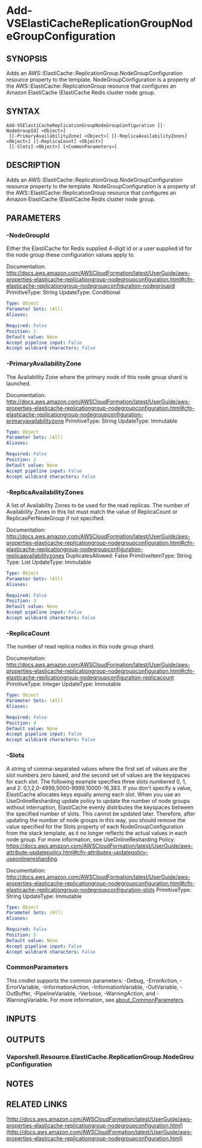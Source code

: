 # Add-VSElastiCacheReplicationGroupNodeGroupConfiguration

## SYNOPSIS
Adds an AWS::ElastiCache::ReplicationGroup.NodeGroupConfiguration resource property to the template.
NodeGroupConfiguration is a property of the AWS::ElastiCache::ReplicationGroup resource that configures an Amazon ElastiCache (ElastiCache Redis cluster node group.

## SYNTAX

```
Add-VSElastiCacheReplicationGroupNodeGroupConfiguration [[-NodeGroupId] <Object>]
 [[-PrimaryAvailabilityZone] <Object>] [[-ReplicaAvailabilityZones] <Object>] [[-ReplicaCount] <Object>]
 [[-Slots] <Object>] [<CommonParameters>]
```

## DESCRIPTION
Adds an AWS::ElastiCache::ReplicationGroup.NodeGroupConfiguration resource property to the template.
NodeGroupConfiguration is a property of the AWS::ElastiCache::ReplicationGroup resource that configures an Amazon ElastiCache (ElastiCache Redis cluster node group.

## PARAMETERS

### -NodeGroupId
Either the ElastiCache for Redis supplied 4-digit id or a user supplied id for the node group these configuration values apply to.

Documentation: http://docs.aws.amazon.com/AWSCloudFormation/latest/UserGuide/aws-properties-elasticache-replicationgroup-nodegroupconfiguration.html#cfn-elasticache-replicationgroup-nodegroupconfiguration-nodegroupid
PrimitiveType: String
UpdateType: Conditional

```yaml
Type: Object
Parameter Sets: (All)
Aliases:

Required: False
Position: 1
Default value: None
Accept pipeline input: False
Accept wildcard characters: False
```

### -PrimaryAvailabilityZone
The Availability Zone where the primary node of this node group shard is launched.

Documentation: http://docs.aws.amazon.com/AWSCloudFormation/latest/UserGuide/aws-properties-elasticache-replicationgroup-nodegroupconfiguration.html#cfn-elasticache-replicationgroup-nodegroupconfiguration-primaryavailabilityzone
PrimitiveType: String
UpdateType: Immutable

```yaml
Type: Object
Parameter Sets: (All)
Aliases:

Required: False
Position: 2
Default value: None
Accept pipeline input: False
Accept wildcard characters: False
```

### -ReplicaAvailabilityZones
A list of Availability Zones to be used for the read replicas.
The number of Availability Zones in this list must match the value of ReplicaCount or ReplicasPerNodeGroup if not specified.

Documentation: http://docs.aws.amazon.com/AWSCloudFormation/latest/UserGuide/aws-properties-elasticache-replicationgroup-nodegroupconfiguration.html#cfn-elasticache-replicationgroup-nodegroupconfiguration-replicaavailabilityzones
DuplicatesAllowed: False
PrimitiveItemType: String
Type: List
UpdateType: Immutable

```yaml
Type: Object
Parameter Sets: (All)
Aliases:

Required: False
Position: 3
Default value: None
Accept pipeline input: False
Accept wildcard characters: False
```

### -ReplicaCount
The number of read replica nodes in this node group shard.

Documentation: http://docs.aws.amazon.com/AWSCloudFormation/latest/UserGuide/aws-properties-elasticache-replicationgroup-nodegroupconfiguration.html#cfn-elasticache-replicationgroup-nodegroupconfiguration-replicacount
PrimitiveType: Integer
UpdateType: Immutable

```yaml
Type: Object
Parameter Sets: (All)
Aliases:

Required: False
Position: 4
Default value: None
Accept pipeline input: False
Accept wildcard characters: False
```

### -Slots
A string of comma-separated values where the first set of values are the slot numbers zero based, and the second set of values are the keyspaces for each slot.
The following example specifies three slots numbered 0, 1, and 2:  0,1,2,0-4999,5000-9999,10000-16,383.
If you don't specify a value, ElastiCache allocates keys equally among each slot.
When you use an UseOnlineResharding update policy to update the number of node groups without interruption, ElastiCache evenly distributes the keyspaces between the specified number of slots.
This cannot be updated later.
Therefore, after updating the number of node groups in this way, you should remove the value specified for the Slots property of each NodeGroupConfiguration from the stack template, as it no longer reflects the actual values in each node group.
For more information, see UseOnlineResharding Policy: https://docs.aws.amazon.com/AWSCloudFormation/latest/UserGuide/aws-attribute-updatepolicy.html#cfn-attributes-updatepolicy-useonlineresharding.

Documentation: http://docs.aws.amazon.com/AWSCloudFormation/latest/UserGuide/aws-properties-elasticache-replicationgroup-nodegroupconfiguration.html#cfn-elasticache-replicationgroup-nodegroupconfiguration-slots
PrimitiveType: String
UpdateType: Immutable

```yaml
Type: Object
Parameter Sets: (All)
Aliases:

Required: False
Position: 5
Default value: None
Accept pipeline input: False
Accept wildcard characters: False
```

### CommonParameters
This cmdlet supports the common parameters: -Debug, -ErrorAction, -ErrorVariable, -InformationAction, -InformationVariable, -OutVariable, -OutBuffer, -PipelineVariable, -Verbose, -WarningAction, and -WarningVariable. For more information, see [about_CommonParameters](http://go.microsoft.com/fwlink/?LinkID=113216).

## INPUTS

## OUTPUTS

### Vaporshell.Resource.ElastiCache.ReplicationGroup.NodeGroupConfiguration
## NOTES

## RELATED LINKS

[http://docs.aws.amazon.com/AWSCloudFormation/latest/UserGuide/aws-properties-elasticache-replicationgroup-nodegroupconfiguration.html](http://docs.aws.amazon.com/AWSCloudFormation/latest/UserGuide/aws-properties-elasticache-replicationgroup-nodegroupconfiguration.html)

